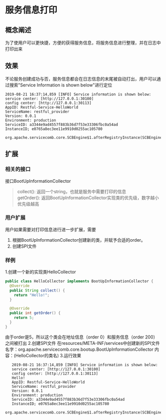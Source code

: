 # 服务信息打印

## 概念阐述

为了使用户可以更快捷，方便的获得服务信息，将服务信息进行整理，并在日志中打印出来

## 效果
不论服务创建成功与否，服务信息都会在日志信息的末尾被自动打出，用户可以通过搜索"Service Information is shown below"进行定位
```
2019-08-21 16:37:14,859 [INFO] Service information is shown below:
service center: [http://127.0.0.1:30100]
config center: [http://127.0.0.1:30113]
AppID: Restful-Service-HelloWorld
ServiceName: restful_provider
Version: 0.0.1
Environment: production
ServiceID: a3344e9ad4557f883b36d7f53e33306fbc0a54ad
InstanceID; e0765a8ec3ee11e9910d0255ac105780
 org.apache.servicecomb.core.SCBEngine$1.afterRegistryInstance(SCBEngine.java:243)
```

## 扩展

### 相关的接口
接口BootUpInformationCollector
> collect(): 返回一个string，也就是服务中需要打印的信息  
> getOrder(): 返回BootUpInformationCollector实现类的优先级，数字越小优先级越高

### 用户扩展

用户如果需要对打印信息进行进一步扩展，需要
1. 根据BootUpInformationCollector创建新的类，并赋予合适的order。
2. 创建SPI文件

### 样例
1.创建一个新的实现类HelloCollector
```java
public class HelloCollector implements BootUpInformationCollector {
  @Override
  public String collect() {
    return "Hello!";
  }

  @Override
  public int getOrder() {
    return 5;
  }
}
```
由于order是5，所以这个类会在地址信息（order 0）和服务信息（order 200）之间被打出
2.创建SPI文件
在resources/META-INF/services中创建新的SPI文件
名字：org.apache.servicecomb.core.bootup.BootUpInformationCollector
内容：(HelloCollector的类名)
3.运行效果
```
   2019-08-21 16:37:14,859 [INFO] Service information is shown below:
   service center: [http://127.0.0.1:30100]
   config center: [http://127.0.0.1:30113]
   Hello!
   AppID: Restful-Service-HelloWorld
   ServiceName: restful_provider
   Version: 0.0.1
   Environment: production
   ServiceID: a3344e9ad4557f883b36d7f53e33306fbc0a54ad
   InstanceID; e0765a8ec3ee11e9910d0255ac105780
    org.apache.servicecomb.core.SCBEngine$1.afterRegistryInstance(SCBEngine.java:243)
   ```